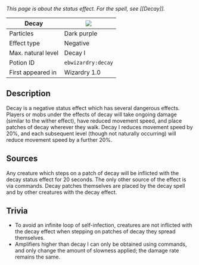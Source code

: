 _This page is about the status effect. For the spell, see [[Decay]]._

| Decay | ![](https://github.com/Electroblob77/Wizardry/blob/1.12.2/src/main/resources/assets/ebwizardry/textures/gui/potion_icon_decay.png) |
| --- | --- |
| Particles | Dark purple |
| Effect type | Negative |
| Max. natural level | Decay I |
| Potion ID | `ebwizardry:decay` |
| First appeared in | Wizardry 1.0 |

## Description
Decay is a negative status effect which has several dangerous effects. Players or mobs under the effects of decay will take ongoing damage (similar to the wither effect), have reduced movement speed, and place patches of decay wherever they walk. Decay I reduces movement speed by 20%, and each subsequent level (though not naturally occurring) will reduce movement speed by a further 20%.

## Sources
Any creature which steps on a patch of decay will be inflicted with the decay status effect for 20 seconds. The only other source of the effect is via commands. Decay patches themselves are placed by the decay spell and by other creatures with the decay effect.

## Trivia
- To avoid an infinite loop of self-infection, creatures are not inflicted with the decay effect when stepping on patches of decay they spread themselves.
- Amplifiers higher than decay I can only be obtained using commands, and only change the amount of slowness applied; the damage rate remains the same.